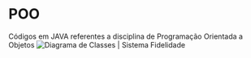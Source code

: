 # POO
Códigos em JAVA referentes a disciplina de Programação Orientada a Objetos
![Diagrama de Classes | Sistema Fidelidade]([https://exemplo.com/logo.png](https://file.notion.so/f/f/ef3386a6-8dca-4a78-96c4-7d33148bcec4/8085679c-ea1c-4e86-b77c-e7a76c9bb079/1000232318.jpg?table=block&id=1b2893d7-76dd-80f7-95f6-f4a10770cb89&spaceId=ef3386a6-8dca-4a78-96c4-7d33148bcec4&expirationTimestamp=1741737600000&signature=KC04Sd4u0WmQJVP_e8zhtWZQVitNqINh0IOslCVmzOQ&downloadName=1000232318.jpg))
